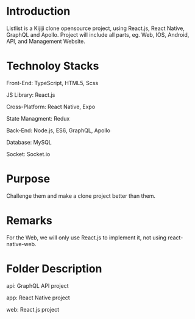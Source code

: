 # Introduction

Listlist is a Kijiji clone opensource project, using React.js, React Native, GraphQL and Apollo.
Project will include all parts, eg. Web, IOS, Android, API, and Management Website.

# Technoloy Stacks

Front-End: TypeScript, HTML5, Scss

JS Library: React.js

Cross-Platform: React Native, Expo

State Managment: Redux

Back-End: Node.js, ES6, GraphQL, Apollo

Database: MySQL

Socket: Socket.io

# Purpose

Challenge them and make a clone project better than them.

# Remarks

For the Web, we will only use React.js to implement it, not using react-native-web.

# Folder Description

api: GraphQL API project

app: React Native project

web: React.js project
